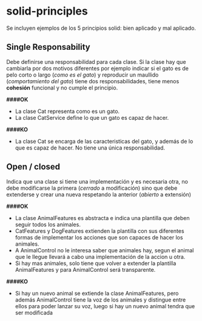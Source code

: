 # solid-principles

Se incluyen ejemplos de los 5 principios solid: bien aplicado y mal aplicado.

## Single Responsability

Debe definirse una responsabilidad para cada clase. Si la clase hay que cambiarla por dos motivos diferentes por ejemplo indicar si el gato es de pelo corto o largo (_como es el gato_) y reproducir un maullido (_comportamiento del gato_) tiene dos responsabilidades, tiene menos **cohesión** funcional y no cumple el principio.

**####OK**

* La clase Cat representa como es un gato.
* La clase CatService define lo que un gato es capaz de hacer.

**####KO**

* La clase Cat se encarga de las caracteristicas del gato, y además de lo que es capaz de hacer. No tiene una única responsabilidad.

## Open / closed

Indica que una clase si tiene una implementación y es necesaria otra, no debe modificarse la primera (_cerrado_ a modificación) sino que debe extenderse y crear una nueva respetando la anterior (_abierto_ a extensión)

**####OK**

* La clase AnimalFeatures es abstracta e indica una plantilla que deben seguir todos los animales.
* CatFeatures y DogFeatures extienden la plantilla con sus diferentes formas de implementar los acciones que son capaces de hacer los animales.
* A AnimalControl no le interesa saber que animales hay, segun el animal que le llegue llevará a cabo una implementación de la accion u otra.
* Si hay mas animales, solo tiene que volver a extender la plantilla AnimalFeatures y para AnimalControl será transparente.

**####KO**

* Si hay un nuevo animal se extiende la clase AnimalFeatures, pero además AnimalControl tiene la voz de los animales y distingue entre ellos para poder lanzar su voz, luego si hay un nuevo animal tendra que ser modificada

